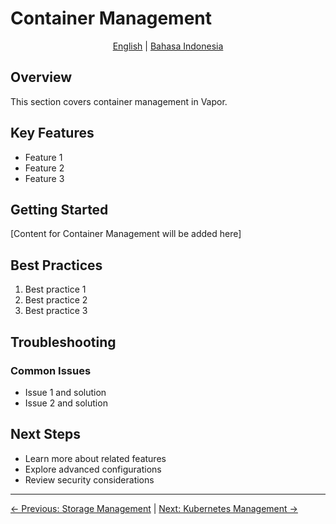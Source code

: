# Container Management

<p align="center">
  <a href="../en/">English</a> | <a href="../id/08-manajemen-kontainer.md">Bahasa Indonesia</a>
</p>

## Overview

This section covers container management in Vapor.

## Key Features

- Feature 1
- Feature 2
- Feature 3

## Getting Started

[Content for Container Management will be added here]

## Best Practices

1. Best practice 1
2. Best practice 2
3. Best practice 3

## Troubleshooting

### Common Issues

- Issue 1 and solution
- Issue 2 and solution

## Next Steps

- Learn more about related features
- Explore advanced configurations
- Review security considerations

---

[← Previous: Storage Management](07-storage-management.md) | [Next: Kubernetes Management →](09-kubernetes-management.md)